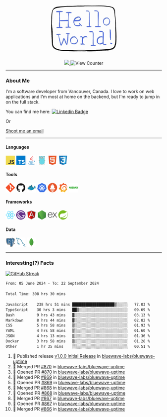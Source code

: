 <div align="center">
    <img src="./img/hello_world.webp" height="200px" width="">
    <div>
        <a href="https://www.linkedin.com/in/ajhollid">
            <img src="https://img.shields.io/badge/LinkedIn-blue"/>
        </a>
        <img src="https://komarev.com/ghpvc/?username=ajhollid&color=yellow" alt="View Counter">
    </div>
</div>

---

### About Me

I'm a software developer from Vancouver, Canada. I love to work on web applications and I'm most at home on the backend, but I'm ready to jump in on the full stack.

You can find me here: [![Linkedin Badge](https://img.shields.io/badge/-ajhollid-blue?style=flat&logo=Linkedin&logoColor=white)](https://www.linkedin.com/in/ajhollid)

Or

[Shoot me an email](mailto:ajhollid@gmail.com)

---

#### Languages

<div>
    <img src="./img/devicons/javascript-original.svg" width=30 height=30 alt="JavaScript">
    <img src="/img/devicons/typescript-original.svg" width=30 height=30 alt="TypeScript">
    <img src="./img/devicons/java-original.svg" width=30 height=30 alt="Java">
    <img src="./img/devicons/go-original.svg" width=30 height=30 alt="Golang">
    <img src="./img/devicons/html5-original.svg" width=30 height=30 alt="HTML 5">
    <img src="./img/devicons/css3-original.svg" width=30 height=30 alt="CSS 3">
</div>

#### Tools

<div>
    <img src="./img/devicons/git-original.svg" width=30 height=30 alt="Git">
    <img src="./img/devicons/github-original.svg" width=30 height=30 alt="Github">
    <img src="./img/devicons/docker-original.svg" width=30 
    height=30 alt="Docker">
    <img src="./img/devicons/kubernetes-original.svg" width=30 height=30 alt="K8">
    <img src="./img/devicons/prometheus-original.svg" width=30 height=30 alt="Prometheus">
    <img src="./img/devicons/grafana-original.svg" width=30 height=30 alt="Grafana">
    <img src="./img/devicons/nginx-original.svg" width=30 height=30 alt="Nginx">
</div>

#### Frameworks

<div>
    <img src="./img/devicons/react-original.svg" width=30 height=30 alt="React">
    <img src="./img/devicons/gatsby-original.svg" width=30 height=30 alt="Gatsby">
    <img src="./img/devicons/angularjs-original.svg" width=30 height=30 alt="AngularJS">
    <img src="./img/devicons/nodejs-original.svg" width=30 height=30 alt="NodeJS">
    <img src="./img/devicons/express-original.svg" width=30 height=30 alt="Express">
    <img src="./img/devicons/spring-original.svg" width=30 height=30 alt="Spring">
</div>

#### Data

<div>
    <img src="./img/devicons/postgresql-original.svg" width=30 height=30 alt="Postgresql">
    <img src="./img/devicons/mysql-original.svg" width=30 height=30 alt="Mysql">
    <img src="./img/devicons/mongodb-original.svg" width=30 height=30 alt="MongoDB">
</div>

---

### Interesting(?) Facts

[![GitHub Streak](http://github-readme-streak-stats.herokuapp.com?user=ajhollid)](https://git.io/streak-stats)

 <!--START_SECTION:waka-->

```txt
From: 05 June 2024 - To: 22 September 2024

Total Time: 308 hrs 30 mins

JavaScript    238 hrs 51 mins ███████████████████▒░░░░░   77.03 %
TypeScript    30 hrs 3 mins   ██▒░░░░░░░░░░░░░░░░░░░░░░   09.69 %
Bash          9 hrs 43 mins   ▓░░░░░░░░░░░░░░░░░░░░░░░░   03.13 %
Markdown      8 hrs 44 mins   ▓░░░░░░░░░░░░░░░░░░░░░░░░   02.82 %
CSS           5 hrs 58 mins   ▒░░░░░░░░░░░░░░░░░░░░░░░░   01.93 %
YAML          4 hrs 58 mins   ▒░░░░░░░░░░░░░░░░░░░░░░░░   01.60 %
JSON          4 hrs 13 mins   ▒░░░░░░░░░░░░░░░░░░░░░░░░   01.36 %
Docker        3 hrs 58 mins   ▒░░░░░░░░░░░░░░░░░░░░░░░░   01.28 %
Other         1 hr 35 mins    ░░░░░░░░░░░░░░░░░░░░░░░░░   00.51 %
```

<!--END_SECTION:waka-->


<!--START_SECTION:activity-->
1. 🚀 Published release [v1.0.0 Initial Release](https://github.com/bluewave-labs/bluewave-uptime/releases/tag/v1.0) in [bluewave-labs/bluewave-uptime](https://github.com/bluewave-labs/bluewave-uptime)
2. 🎉 Merged PR [#870](https://github.com/bluewave-labs/bluewave-uptime/pull/870) in [bluewave-labs/bluewave-uptime](https://github.com/bluewave-labs/bluewave-uptime)
3. 💪 Opened PR [#870](https://github.com/bluewave-labs/bluewave-uptime/pull/870) in [bluewave-labs/bluewave-uptime](https://github.com/bluewave-labs/bluewave-uptime)
4. 🎉 Merged PR [#869](https://github.com/bluewave-labs/bluewave-uptime/pull/869) in [bluewave-labs/bluewave-uptime](https://github.com/bluewave-labs/bluewave-uptime)
5. 💪 Opened PR [#869](https://github.com/bluewave-labs/bluewave-uptime/pull/869) in [bluewave-labs/bluewave-uptime](https://github.com/bluewave-labs/bluewave-uptime)
6. 🎉 Merged PR [#868](https://github.com/bluewave-labs/bluewave-uptime/pull/868) in [bluewave-labs/bluewave-uptime](https://github.com/bluewave-labs/bluewave-uptime)
7. 💪 Opened PR [#868](https://github.com/bluewave-labs/bluewave-uptime/pull/868) in [bluewave-labs/bluewave-uptime](https://github.com/bluewave-labs/bluewave-uptime)
8. 🎉 Merged PR [#867](https://github.com/bluewave-labs/bluewave-uptime/pull/867) in [bluewave-labs/bluewave-uptime](https://github.com/bluewave-labs/bluewave-uptime)
9. 💪 Opened PR [#867](https://github.com/bluewave-labs/bluewave-uptime/pull/867) in [bluewave-labs/bluewave-uptime](https://github.com/bluewave-labs/bluewave-uptime)
10. 🎉 Merged PR [#866](https://github.com/bluewave-labs/bluewave-uptime/pull/866) in [bluewave-labs/bluewave-uptime](https://github.com/bluewave-labs/bluewave-uptime)
<!--END_SECTION:activity-->
